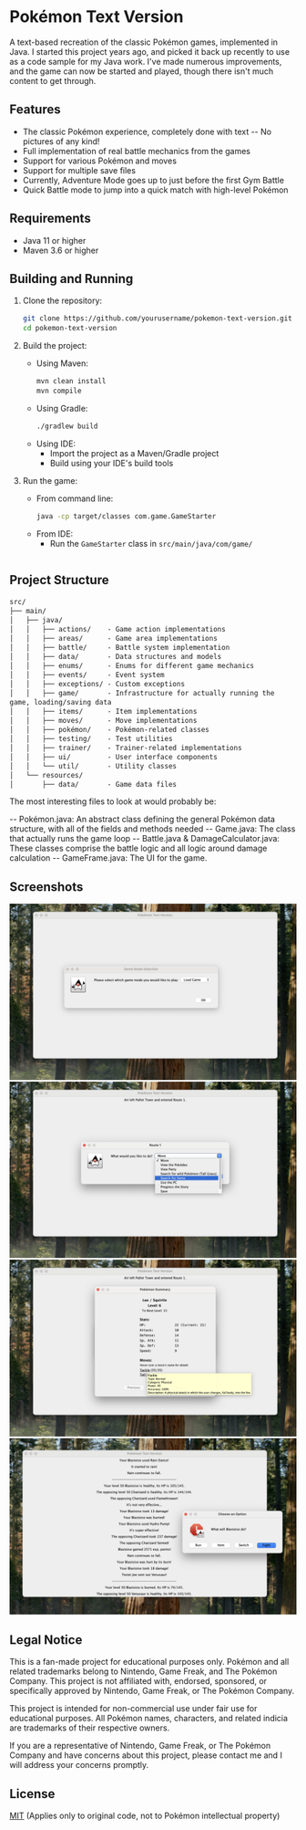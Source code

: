 # Pokémon Text Version

A text-based recreation of the classic Pokémon games, implemented in Java. I started this project years ago, and picked it back up recently to use as a code sample for my Java work. I've made numerous improvements, and the game can now be started and played, though there isn't much content to get through. 

## Features

- The classic Pokémon experience, completely done with text -- No pictures of any kind!
- Full implementation of real battle mechanics from the games
- Support for various Pokémon and moves
- Support for multiple save files
- Currently, Adventure Mode goes up to just before the first Gym Battle
- Quick Battle mode to jump into a quick match with high-level Pokémon

## Requirements

- Java 11 or higher
- Maven 3.6 or higher

## Building and Running

1. Clone the repository:
   ```bash
   git clone https://github.com/yourusername/pokemon-text-version.git
   cd pokemon-text-version
   ```

2. Build the project:
   - Using Maven:
     ```bash
     mvn clean install
     mvn compile
     ```
   - Using Gradle:
     ```bash
     ./gradlew build
     ```
   - Using IDE:
     - Import the project as a Maven/Gradle project
     - Build using your IDE's build tools

3. Run the game:
   - From command line:
     ```bash
     java -cp target/classes com.game.GameStarter
     ```
   - From IDE:
     - Run the `GameStarter` class in `src/main/java/com/game/`
    ```

## Project Structure

```
src/
├── main/
│   ├── java/
│   │   ├── actions/    - Game action implementations
│   │   ├── areas/      - Game area implementations
│   │   ├── battle/     - Battle system implementation
│   │   ├── data/       - Data structures and models
│   │   ├── enums/      - Enums for different game mechanics
│   │   ├── events/     - Event system
│   │   ├── exceptions/ - Custom exceptions
│   │   ├── game/       - Infrastructure for actually running the game, loading/saving data
│   │   ├── items/      - Item implementations
│   │   ├── moves/      - Move implementations
│   │   ├── pokémon/    - Pokémon-related classes
│   │   ├── testing/    - Test utilities
│   │   ├── trainer/    - Trainer-related implementations
│   │   ├── ui/         - User interface components
│   │   └── util/       - Utility classes
│   └── resources/
│       ├── data/       - Game data files
```

The most interesting files to look at would probably be:

-- Pokémon.java: An abstract class defining the general Pokémon data structure, with all of the fields and methods needed
-- Game.java: The class that actually runs the game loop
-- Battle.java & DamageCalculator.java: These classes comprise the battle logic and all logic around damage calculation
-- GameFrame.java: The UI for the game.


## Screenshots

![Game Mode Selection](images/mode-selection.png)
![Main Game Actions](images/game-actions.png)
![Pokémon Summary Screen](images/summary-screen.png)
![Battle Example](images/mid-battle.png)

## Legal Notice

This is a fan-made project for educational purposes only. Pokémon and all related trademarks belong to Nintendo, Game Freak, and The Pokémon Company. This project is not affiliated with, endorsed, sponsored, or specifically approved by Nintendo, Game Freak, or The Pokémon Company.

This project is intended for non-commercial use under fair use for educational purposes. All Pokémon names, characters, and related indicia are trademarks of their respective owners.

If you are a representative of Nintendo, Game Freak, or The Pokémon Company and have concerns about this project, please contact me and I will address your concerns promptly.

## License


[MIT](https://choosealicense.com/licenses/mit/) (Applies only to original code, not to Pokémon intellectual property) 